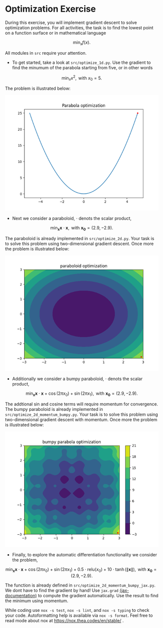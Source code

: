 # Optimization Exercise
During this exercise, you will implement gradient descent to solve optimization problems.
For all activities, the task is to find the lowest point on a function surface or in 
mathematical language 

$$ \min_{x}f(x) .$$

All modules in `src` require your attention. 
- To get started, take a look at `src/optimize_1d.py`.
Use the gradient to find the minumum of the parabola starting from five, or in other words

$$ \min_{x} x^2,  \text{   with   } x_0 = 5 .$$

The problem is illustrated below:

![parabola_task](./figures/parabola_task.png)


- Next we consider a paraboloid, $\cdot$ denots the scalar product,

$$ \min_{\mathbf{x}} \mathbf{x} \cdot \mathbf{x},  \text{   with   } \mathbf{x_0} = (2.9, -2.9) .$$

The paraboloid is already implemented in `src/optimize_2d.py`. 
Your task is to solve this problem using two-dimensional gradient descent.
Once more the problem is illustrated below:

![paraboloid_task](./figures/paraboloid_task.png)


- Additionally we consider a bumpy paraboloid, $\cdot$ denots the scalar product,

$$ \min_{\mathbf{x}} \mathbf{x} \cdot \mathbf{x} + \cos(2  \pi x_0) + \sin(2 \pi x_1 ), \text{   with   } \mathbf{x_0} = (2.9, -2.9) .$$

The addtional sin and cosine terms will require momentum for convergence.
The bumpy paraboloid is already implemented in `src/optimize_2d_momentum_bumpy.py`. 
Your task is to solve this problem using two-dimensional gradient descent with momentum.
Once more the problem is illustrated below:

![bumpy_paraboloid_task](./figures/bumpy_paraboloid_task.png)


- Finally, to explore the automatic differentiation functionality we consider the problem,

$$ \min_{\mathbf{x}} \mathbf{x} \cdot \mathbf{x} + \cos(2 \pi x_0 ) + \sin(2 \pi x_1)  + 0.5 \cdot \text{relu}(x_0) + 10 \cdot \tanh( \|\mathbf{x} \| ),  \text{   with   } \mathbf{x_0} = (2.9, -2.9) .$$

The function is already defined in  `src/optimize_2d_momentum_bumpy_jax.py`. We dont have to find the gradient by hand!
Use `jax.grad` [(jax-documentation)](https://jax.readthedocs.io/en/latest/_autosummary/jax.grad.html) to compute the gradient automatically. Use the result to find the minimum using momentum.  

While coding use `nox -s test`, `nox -s lint`, and `nox -s typing` to check your code.
Autoformatting help is available via `nox -s format`.
Feel free to read mode about nox at https://nox.thea.codes/en/stable/ .
